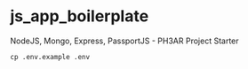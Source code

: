 # js_app_boilerplate
NodeJS, Mongo, Express, PassportJS - PH3AR Project Starter



```
cp .env.example .env
```
